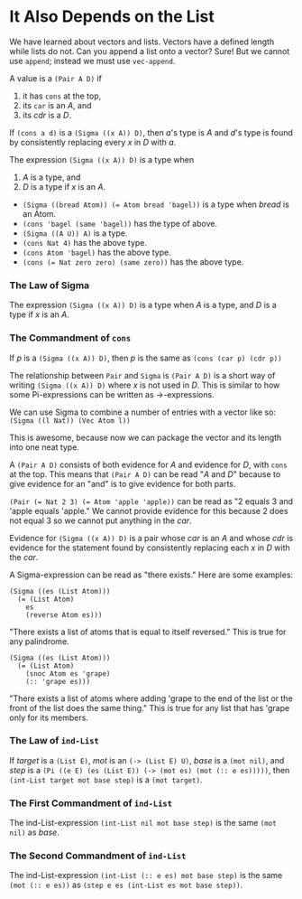 # It Also Depends on the List

We have learned about vectors and lists. Vectors have a defined length while lists do not. Can you append a list onto a vector? Sure! But we cannot use `append`; instead we must use `vec-append`.

A value is a `(Pair A D)` if
1. it has `cons` at the top,
1. its `car` is an *A*, and
1. its *cdr* is a *D*.

If `(cons a d)` is a `(Sigma ((x A)) D)`,
then *a*'s type is *A* and *d*'s type is found by consistently replacing every *x* in *D* with *a*.

The expression `(Sigma ((x A)) D)` is a type when
1. *A* is a type, and
1. *D* is a type if *x* is an *A*.

- `(Sigma ((bread Atom)) (= Atom bread 'bagel))` is a type when *bread* is an Atom.
- `(cons 'bagel (same 'bagel))` has the type of above.
- `(Sigma ((A U)) A)` is a type.
- `(cons Nat 4)` has the above type.
- `(cons Atom 'bagel)` has the above type.
- `(cons (= Nat zero zero) (same zero))` has the above type.

### The Law of Sigma
The expression `(Sigma ((x A)) D)` is a type when *A* is a type, and *D* is a type if *x* is an *A*.

### The Commandment of `cons`
If *p* is a `(Sigma ((x A)) D)`,
then *p* is the same as `(cons (car p) (cdr p))`

The relationship between `Pair` and `Sigma` is `(Pair A D)` is a short way of writing `(Sigma ((x A)) D)` where *x* is not used in *D*. This is similar to how some Pi-expressions can be written as ->-expressions.

We can use Sigma to combine a number of entries with a vector like so:
`(Sigma ((l Nat)) (Vec Atom l))`

This is awesome, because now we can package the vector and its length into one neat type.

A `(Pair A D)` consists of both evidence for *A* and evidence for *D*, with `cons` at the top. This means that `(Pair A D)` can be read "*A* and *D*" because to give evidence for an "and" is to give evidence for both parts.

`(Pair (= Nat 2 3) (= Atom 'apple 'apple))` can be read as "2 equals 3 and 'apple  equals 'apple." We cannot provide evidence for this because 2 does not equal 3 so we cannot put anything in the *car*.

Evidence for `(Sigma ((x A)) D)` is a pair whose *car* is an *A* and whose *cdr* is evidence for the statement found by consistently replacing each *x* in *D* with the *car*.

A Sigma-expression can be read as "there exists." Here are some examples:
```
(Sigma ((es (List Atom)))
  (= (List Atom)
    es
    (reverse Atom es)))
```
"There exists a list of atoms that is equal to itself reversed." This is true for any palindrome.

```
(Sigma ((es (List Atom)))
  (= (List Atom)
    (snoc Atom es 'grape)
    (:: 'grape es)))
```
"There exists a list of atoms where adding 'grape to the end of the list or the front of the list does the same thing." This is true for any list that has 'grape only for its members.

### The Law of `ind-List`
If *target* is a `(List E)`, *mot* is an `(-> (List E) U)`, *base* is a `(mot nil)`, and *step* is a `(Pi ((e E) (es (List E)) (-> (mot es) (mot (:: e es)))))`,
then `(int-List target mot base step)` is a `(mot target)`.

### The First Commandment of `ind-List`
The ind-List-expression `(int-List nil mot base step)` is the same `(mot nil)` as *base*.

### The Second Commandment of `ind-List`
The ind-List-expression `(int-List (:: e es) mot base step)` is the same `(mot (:: e es))` as `(step e es (int-List es mot base step))`.
